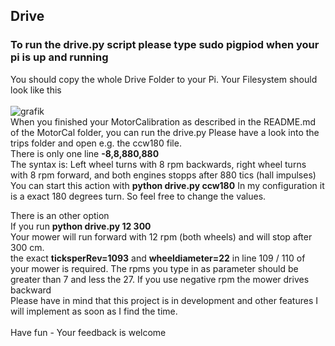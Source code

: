 ## Drive

### To run the drive.py script please type sudo pigpiod when your pi is up and running 

You should copy the whole Drive Folder to your Pi. Your Filesystem should look like this
<br><br>
![grafik](https://github.com/ullisun/RopiLawnMow/assets/86979044/564280cd-e4f9-4861-a247-3ff045729c20)
<br>
When you finished your MotorCalibration as described in the README.md of the MotorCal folder, you can run the drive.py
Please have a look into the trips folder and open e.g. the ccw180 file. <br>
There is only one line **-8,8,880,880** <br>
The syntax is: Left wheel turns with 8 rpm backwards, right wheel turns with 8 rpm forward, and both engines stopps after 880 tics (hall impulses) <br>
You can start this action with **python drive.py ccw180**
In my configuration it is a exact 180 degrees turn.
So feel free to change the values.

There is an other option<br>
If you run **python drive.py 12 300** <br>Your mower will run forward with 12 rpm (both wheels) and will stop after 300 cm. <br>
the exact **ticksperRev=1093** and **wheeldiameter=22** in line 109 / 110 of your mower is required.
The rpms you type in as parameter should be greater than 7 and less the 27. If you use negative rpm the mower drives  backward<br>
Please have in mind that this project is in development and other features I will implement as soon as I find the time. <br>
<br>
Have fun - Your feedback is welcome








